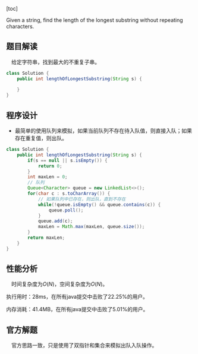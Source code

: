 [toc]

Given a string, find the length of the longest substring without repeating characters.



## 题目解读

&emsp;给定字符串，找到最大的不重复子串。

```java
class Solution {
    public int lengthOfLongestSubstring(String s) {
    
    }
}
```

## 程序设计

* 最简单的使用队列来模拟，如果当前队列不存在待入队值，则直接入队；如果存在重复值，则出队。

```java
class Solution {
    public int lengthOfLongestSubstring(String s) {
        if(s == null || s.isEmpty()) {
            return 0;
        }
        int maxLen = 0;
        // 队列
        Queue<Character> queue = new LinkedList<>();
        for(char c : s.toCharArray()) {
            // 如果队列中已存在，则出队，直到不存在
            while(!queue.isEmpty() && queue.contains(c)) {
                queue.poll();
            }
            queue.add(c);
            maxLen = Math.max(maxLen, queue.size());
        }
        return maxLen;
    }
}
```

## 性能分析

&emsp;时间复杂度为$O(N)$，空间复杂度为$O(N)$。

执行用时：28ms，在所有java提交中击败了22.25%的用户。

内存消耗：41.4MB，在所有java提交中击败了5.01%的用户。

## 官方解题

&emsp;官方思路一致，只是使用了双指针和集合来模拟出队入队操作。
